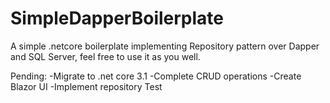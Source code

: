 # SimpleDapperBoilerplate

A simple .netcore boilerplate implementing Repository pattern over Dapper and SQL Server, feel free to use it as you well. 

Pending:
-Migrate to .net core 3.1
-Complete CRUD operations
-Create Blazor UI
-Implement repository Test
